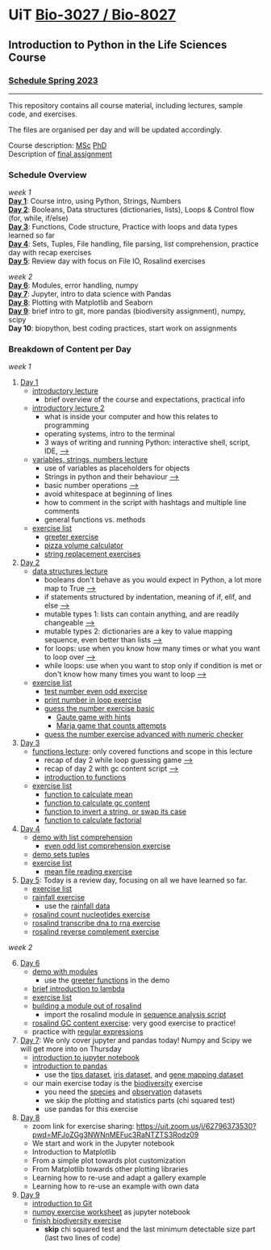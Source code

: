 # UiT [Bio-3027 / Bio-8027](https://uit.no/utdanning/emner/emne?p_document_id=785588&ar=2023&semester=V) 
## Introduction to Python in the Life Sciences Course 
### [Schedule Spring 2023](https://timeplan.uit.no/emne_timeplan.php?sem=23v&module=BIO-3027-1#week=1-25 "Timeplan")
---
This repository contains all course material, including lectures, sample code, and exercises.

The files are organised per day and will be updated accordingly.

Course description: [MSc](courseinfo/python_course_msc.pdf) [PhD](python_course_phd.pdf)  
Description of [final assignment](courseinfo/final_assignment_guidelines.pdf)

### Schedule Overview
_week 1_  
**[Day 1](basics_day1)**: Course intro, using Python, Strings, Numbers  
**[Day 2](datastructures_day2)**: Booleans, Data structures (dictionaries, lists), Loops & Control flow (for, while, if/else)  
**[Day 3](functions_day3)**: Functions, Code structure, Practice with loops and data types learned so far  
**[Day 4](fileIO_day4)**: Sets, Tuples, File handling, file parsing, list comprehension, practice day with recap exercises    
**[Day 5](review_day5)**: Review day with focus on File IO, Rosalind exercises   

_week 2_  
**[Day 6](modules_day6)**: Modules, error handling, numpy  
**[Day 7](pandas_day7)**: Jupyter, intro to data science with Pandas  
**[Day 8](plotting_day8)**: Plotting with Matplotlib and Seaborn    
**[Day 9](numpy_scipy_day9)**: brief intro to git, more pandas (biodiversity assignment), numpy, scipy    
**Day 10**: biopython, best coding practices, start work on assignments    

### Breakdown of Content per Day

_week 1_

1. [Day 1](basics_day1)
	* [introductory lecture](basics_day1/0_introduction.pdf)
		* brief overview of the course and expectations, practical info
	* [introductory lecture 2](basics_day1/1_1_basics.pdf)
		* what is inside your computer and how this relates to programming
		* operating systems, intro to the terminal
		* 3 ways of writing and running Python: interactive shell, script, IDE, [-->](basics_day1/script.py)
	* [variables, strings, numbers lecture](basics_day1/1_2_variables.pdf)
		* use of variables as placeholders for objects
		* Strings in python and their behaviour [-->](basics_day1/playing_with_strings.py)
		* basic number operations [-->](basics_day1/number_operations.py)
		* avoid whitespace at beginning of lines
		* how to comment in the script with hashtags and multiple line comments
		* general functions vs. methods
	* [exercise list](basics_day1/day1_exercises.pdf)
		* [greeter exercise](basics_day1/greeter.py)
		* [pizza volume calculator](basics_day1/pizza_area.py)
		* [string replacement exercises](basics_day1/replace_in_str.py)
2. [Day 2](datastructures_day2)
	* [data structures lecture](datastructures_day2/2_1_data_structures.pdf)
		* booleans don't behave as you would expect in Python, a lot more map to True [-->](datastructures_day2/practice_with_booleans.py)
		* if statements structured by indentation, meaning of if, elif, and else [-->](datastructures_day2/practice_with_booleans.py)
		* mutable types 1: lists can contain anything, and are readily changeable [-->](datastructures_day2/demo_with_lists.py)
		* mutable types 2: dictionaries are a key to value mapping sequence, even better than lists [-->](datastructures_day2/demo_with_dict.py)
		* for loops: use when you know how many times or what you want to loop over [-->](demo_for_loop.py)
		* while loops: use when you want to stop only if condition is met or don't know how many times you want to loop [-->](demo_while_loop.py)
	* [exercise list](datastructures_day2/day2_exercises.pdf)
		* [test number even odd exercise](datastructures_day2/test_number_odd_even.py)
		* [print number in loop exercise](datastructures_day2/print_number_in_loop.py)
		* [guess the number exercise basic](datastructures_day2/guess_the_number.py)
			* [Gaute game with hints](datastructures_day2/gaute_guess_the_number.py)
			* [Marja game that counts attempts](datastructures_day2/marja_guess_the_number.py)
		* [guess the number exercise advanced with numeric checker](datastructures_day2/number_guesser_checks_numeric.py)
3. [Day 3](functions_day3)
	* [functions lecture](functions_day3/functions_control_flow_day3.pdf): only covered functions and scope in this lecture
		* recap of day 2 while loop guessing game [-->](datastructures_day2/number_guesser_checks_numeric.py)
		* recap of day 2 with gc content script [-->](functions_day3/get_gc_content.py)
		* [introduction to functions](functions_day3/demo_with_functions.py)
	* [exercise list](functions_day3/day3_exercises.pdf)
		* [function to calculate mean](functions_day3/calculate_mean.py)
		* [function to calculate gc content](functions_day3/gc_calculator_function.py)
		* [function to invert a string, or swap its case](functions_day3/inverse_string.py)
		* [function to calculate factorial](functions_day3/calculate_factorial)
4. [Day 4](fileIO_day4)
	* [demo with list comprehension](fileIO_day4/demo_list_comprehension.py)
		* [even odd list comprehension exercise](fileIO_day4/even_odd_list_comprehension.py)
	* [demo sets tuples](fileIO_day4/demo_sets_tuples.py)
	* [exercise list](fileIO_day4/mean_file_reading_exercise.py)
		* [mean file reading exercise](fileIO_day4/mean_file_reading_exercise.py)
5. [Day 5](review_day5): Today is a review day, focusing on all we have learned so far.  
	* [exercise list](review_day5/exercise_outline_wk1_day5.pdf)
	* [rainfall exercise](review_day5/average_rainfall.py)
		* use the [rainfall data](review_day5/rainfall.txt)
	* [rosalind count nucleotides exercise](review_day5/rosalind_count_nucleotides.py)
	* [rosalind transcribe dna to rna exercise](review_day5/rosalind_transcribe_dna_to_rna.py)
	* [rosalind reverse complement exercise](review_day5/rosalind_reverse_complement_dna.py)


_week 2_

6. [Day 6](modules_day6)
	* [demo with modules](modules_day6/demo_modules.py)
		* use the [greeter functions](modules_day6/greeter.py) in the demo
	* [brief introduction to lambda](modules_day6/lambda_exercise.py)
	* [exercise list](modules_day6/exercise_list_day6.pdf)
	* [building a module out of rosalind](modules_day6/rosalind_utils.py)
		* import the rosalind module in [sequence analysis script](modules_day6/sequence_analysis.py)
	* [rosalind GC content exercise](modules_day6/rosalind_gc_content_full.py): very good exercise to practice!
	* practice with [regular expressions](https://regexone.com/)
7. [Day 7](pandas_day7): We only cover jupyter and pandas today! Numpy and Scipy we will get more into on Thursday
	* [introduction to jupyter notebook](pandas_day7/intro_jupy_pandas.ipynb)
	* [introduction to pandas](pandas_day7/presentation_pandas.ipynb)
		* use the [tips dataset](pandas_day7/tips.csv), [iris dataset](numpy_scipy_pandas_day7/iris.csv), and [gene mapping dataset](numpy_scipy_pandas_day7/gene_mapping.tsv)
	* our main exercise today is the [biodiversity](pandas_day7/biodiversity) exercise
		* you need the [species](pandas_day7/biodiversity/species_info.csv) and [observation](pandas_day7/biodiversity/observations.csv) datasets
		* we skip the plotting and statistics parts (chi squared test)
		* use pandas for this exercise
8. [Day 8](plotting_day8)
	* zoom link for exercise sharing: https://uit.zoom.us/j/62796373530?pwd=MFJoZGg3NWNnMEFuc3RaNTZTS3Rodz09
    * We start and work in the Jupyter notebook
    * Introduction to Matplotlib
	* From a simple plot towards plot customization
    * From Matplotlib towards other plotting libraries
    * Learning how to re-use and adapt a gallery example
    * Learning how to re-use an example with own data
9. [Day 9](numpy_scipy_day9)
	* [introduction to Git](https://rogerdudler.github.io/git-guide/)
	* [numpy exercise worksheet](numpy_scipy_day9/presentation_numpy.ipynb) as jupyter notebook
	* [finish biodiversity exercise](numpy_scipy_day9/biodiversity_key.ipynb)
		* **skip** chi squared test and the last minimum detectable size part (last two lines of code)
